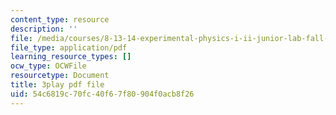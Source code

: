 ```yaml
---
content_type: resource
description: ''
file: /media/courses/8-13-14-experimental-physics-i-ii-junior-lab-fall-2016-spring-2017/54c6819c70fc40f67f80904f0acb8f26_8eOshgFmmgA.pdf
file_type: application/pdf
learning_resource_types: []
ocw_type: OCWFile
resourcetype: Document
title: 3play pdf file
uid: 54c6819c-70fc-40f6-7f80-904f0acb8f26
---
```


